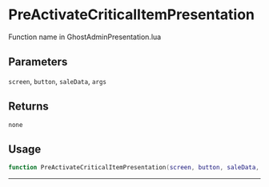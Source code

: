 # PreActivateCriticalItemPresentation
Function name in GhostAdminPresentation.lua
## Parameters
`screen`, `button`, `saleData`, `args`
## Returns
`none`
## Usage
```lua
function PreActivateCriticalItemPresentation(screen, button, saleData, args)
```
---

